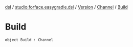 [dsl](../../../index.md) / [studio.forface.easygradle.dsl](../../index.md) / [Version](../index.md) / [Channel](index.md) / [Build](./-build.md)

# Build

`object Build : Channel`